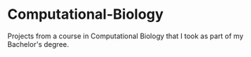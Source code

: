 # Computational-Biology
Projects from a course in Computational Biology that I took as part of my Bachelor's degree.
